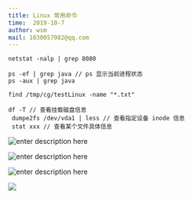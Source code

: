 ```yaml
---
title: Linux 常用命令
time:  2019-10-7
author: wsm
mail: 1030057982@qq.com
---
```


```
netstat -nalp | grep 8080

ps -ef | grep java // ps 显示当前进程状态
ps -aux | grep java

find /tmp/cg/testLinux -name "*.txt"

df -T // 查看挂载磁盘信息
 dumpe2fs /dev/vda1 | less // 查看指定设备 inode 信息
 stat xxx // 查看某个文件具体信息
```

![enter description here](https://img.wsmpage.cn/learning/2019-10-9/1570579978858.png)



![enter description here](https://img.wsmpage.cn/learning/2019-10-9/1570580003869.png)


![enter description here](https://img.wsmpage.cn/learning/2019-10-10/1570673446983.png)


![](https://img.wsmpage.cn/learning/2019-10-10/1570673461571.png)






